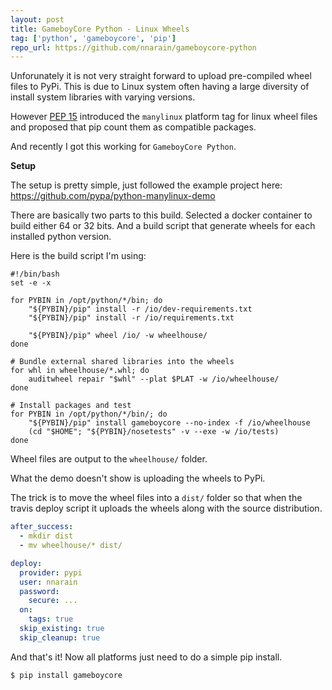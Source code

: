 ```yaml
---
layout: post
title: GameboyCore Python - Linux Wheels
tag: ['python', 'gameboycore', 'pip']
repo_url: https://github.com/nnarain/gameboycore-python
---
```


Unforunately it is not very straight forward to upload pre-compiled wheel files to PyPi. This is due to Linux system often having a large diversity of install system libraries with varying versions.

However [PEP 15](https://www.python.org/dev/peps/pep-0513/) introduced the `manylinux` platform tag for linux wheel files and proposed that pip count them as compatible packages.

And recently I got this working for `GameboyCore Python`.

**Setup**

The setup is pretty simple, just followed the example project here: https://github.com/pypa/python-manylinux-demo

There are basically two parts to this build. Selected a docker container to build either 64 or 32 bits. And a build script that generate wheels for each installed python version.

Here is the build script I'm using:

```
#!/bin/bash
set -e -x

for PYBIN in /opt/python/*/bin; do
    "${PYBIN}/pip" install -r /io/dev-requirements.txt
    "${PYBIN}/pip" install -r /io/requirements.txt

    "${PYBIN}/pip" wheel /io/ -w wheelhouse/
done

# Bundle external shared libraries into the wheels
for whl in wheelhouse/*.whl; do
    auditwheel repair "$whl" --plat $PLAT -w /io/wheelhouse/
done

# Install packages and test
for PYBIN in /opt/python/*/bin/; do
    "${PYBIN}/pip" install gameboycore --no-index -f /io/wheelhouse
    (cd "$HOME"; "${PYBIN}/nosetests" -v --exe -w /io/tests)
done
```

Wheel files are output to the `wheelhouse/` folder.

What the demo doesn't show is uploading the wheels to PyPi.

The trick is to move the wheel files into a `dist/` folder so that when the travis deploy script it uploads the wheels along with the source distribution.

```yaml
after_success:
  - mkdir dist
  - mv wheelhouse/* dist/

deploy:
  provider: pypi
  user: nnarain
  password:
    secure: ...
  on:
    tags: true
  skip_existing: true
  skip_cleanup: true
```

And that's it! Now all platforms just need to do a simple pip install.

```
$ pip install gameboycore
```


